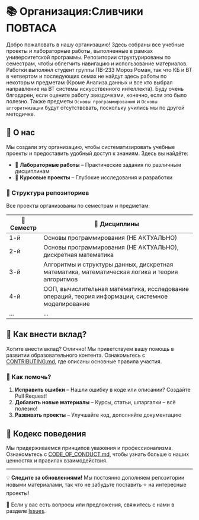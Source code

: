 # 📚 Организация:Сливчики ПОВТАСА

Добро пожаловать в нашу организацию! Здесь собраны все учебные проекты и лабораторные работы, выполненные в рамках университетской программы. Репозитории структурированы по семестрам, чтобы облегчить навигацию и использование материалов. Работки выполянл студент группы ПВ-233 Мороз Роман, так что КБ и ВТ в четвертом и последующих семах не найдут здесь работы по некоторым предметам (Кроме Анализа данных и все кто выбрал направление на ВТ системы искусственного интеллекта). Буду очень блгодарен, если оцените работу звездочками, конечно, если это было полезно. Также предметы `Основы программирования` и `Основы алгоритмизации` будут отсутствовать, поскольку учились мы по другой методичке.

## 📌 О нас

Мы создали эту организацию, чтобы систематизировать учебные проекты и предоставить удобный доступ к знаниям. Здесь вы найдёте:
- 📂 **Лабораторные работы** – Практические задания по различным дисциплинам
- 📘 **Курсовые проекты** – Глубокие исследования и разработки

### 📅 Структура репозиториев
Все проекты организованы по семестрам и предметам:

| 📆 Семестр | 🔬 Дисциплины |
|-----------|-------------|
| 1-й | Основы программирования (НЕ АКТУАЛЬНО) |
| 2-й | Основы программирования (НЕ АКТУАЛЬНО), дискретная математика |
| 3-й | Алгоритмы и структуры данных, дискретная математика, математическая логика и теория алгоритмов |
| 4-й | ООП, вычислительная математика, исследование операций, теория информации, системное моделирование |
| ... | ... |

## 🚀 Как внести вклад?

Хотите внести вклад? Отлично! Мы приветствуем вашу помощь в развитии образовательного контента. Ознакомьтесь с [CONTRIBUTING.md](../CONTRIBUTING.md), где описаны основные правила участия.

### 🔹 Как помочь?
1. **Исправить ошибки** – Нашли ошибку в коде или описании? Создайте Pull Request!
2. **Добавить новые материалы** – Курсы, статьи, шпаргалки – всё полезно!
3. **Развивать проекты** – Улучшайте код, дополняйте документацию

## 📜 Кодекс поведения

Мы придерживаемся принципов уважения и профессионализма. Ознакомьтесь с [CODE_OF_CONDUCT.md](../CODE_OF_CONDUCT.md), чтобы узнать больше о наших ценностях и правилах взаимодействия.

---

💡 **Следите за обновлениями!** Мы постоянно дополняем репозитории новыми материалами, так что не забудьте поставить ⭐️ на интересные проекты!

📩 Если у вас есть вопросы или предложения, свяжитесь с нами в разделе [Issues](https://github.com/orgs/roman-moroz-bstu/issues).
